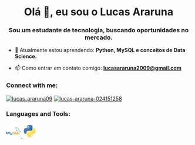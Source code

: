 <h1 align="center">Olá 👋, eu sou o Lucas Araruna</h1>
<h3 align="center">Sou um estudante de tecnologia, buscando oportunidades no mercado.</h3>

- 🌱 Atualmente estou aprendendo: **Python, MySQL e conceitos de Data Science.**

- 📫 Como entrar em contato comigo: **lucasararuna2009@gmail.com**

<h3 align="left">Connect with me:</h3>
<p align="left">
<a href="https://twitter.com/lucas_araruna09" target="blank"><img align="center" src="https://raw.githubusercontent.com/rahuldkjain/github-profile-readme-generator/master/src/images/icons/Social/twitter.svg" alt="lucas_araruna09" height="30" width="40" /></a>
<a href="https://linkedin.com/in/lucas-araruna-024151258" target="blank"><img align="center" src="https://raw.githubusercontent.com/rahuldkjain/github-profile-readme-generator/master/src/images/icons/Social/linked-in-alt.svg" alt="lucas-araruna-024151258" height="30" width="40" /></a>
</p>

<h3 align="left">Languages and Tools:</h3>
<p align="left"> <a href="https://www.mysql.com/" target="_blank" rel="noreferrer"> <img src="https://raw.githubusercontent.com/devicons/devicon/master/icons/mysql/mysql-original-wordmark.svg" alt="mysql" width="40" height="40"/> </a> <a href="https://www.python.org" target="_blank" rel="noreferrer"> <img src="https://raw.githubusercontent.com/devicons/devicon/master/icons/python/python-original.svg" alt="python" width="40" height="40"/> </a> </p>


<!---
LucasAraruna21/LucasAraruna21 is a ✨ special ✨ repository because its `README.md` (this file) appears on your GitHub profile.
You can click the Preview link to take a look at your changes.
--->
